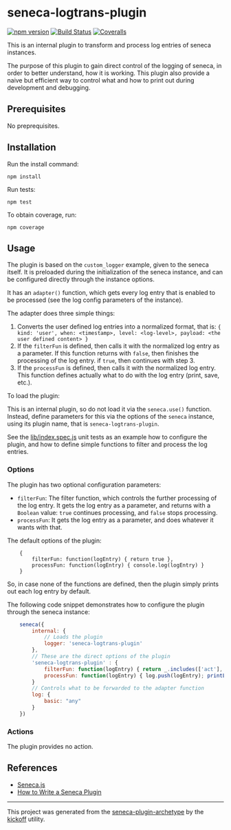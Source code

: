 # seneca-logtrans-plugin

[![npm version][npm-badge]][npm-url]
[![Build Status][travis-badge]][travis-url]
[![Coveralls][BadgeCoveralls]][Coveralls]

This is an internal plugin to transform and process log entries of seneca instances.

The purpose of this plugin to gain direct control of the logging of seneca, in order to better understand, how it is working.
This plugin also provide a naive but efficient way to control what and how to print out during development and debugging.

## Prerequisites

No preprequisites.

## Installation

Run the install command:

    npm install

Run tests:

    npm test

To obtain coverage, run:

    npm coverage

## Usage

The plugin is based on the `custom_logger` example, given to the seneca itself. 
It is preloaded during the initialization of the seneca instance, and can be configured directly through the instance options.

It has an `adapter()` function, which gets every log entry that is enabled to be processed (see the log config parameters of the instance).

The adapter does three simple things:

1. Converts the user defined log entries into a normalized format, that is:
   `{ kind: 'user', when: <timestamp>, level: <log-level>, payload: <the user defined content> }`
2. If the `filterFun` is defined, then calls it with the normalized log entry as a parameter.
   If this function returns with `false`, then finishes the processing of the log entry. if `true`, then continues with step 3.
3. If the `processFun` is defined, then calls it with the normalized log entry.
   This function defines actually what to do with the log entry (print, save, etc.).

To load the plugin:

This is an internal plugin, so do not load it via the `seneca.use()` function.
Instead, define parameters for this via the options of the `seneca` instance, using its plugin name, that is `seneca-logtrans-plugin`.

See the [lib/index.spec.js](lib/index.spec.js) unit tests as an example how to configure the plugin, and how to define simple functions
to filter and process the log entries.

### Options

The plugin has two optional configuration parameters:

- `filterFun`:
   The filter function, which controls the further processing of the log entry.
   It gets the log entry as a parameter, and returns with a `Boolean` value: `true` continues processing, and `false` stops processing.
- `processFun`:
   It gets the log entry as a parameter, and does whatever it wants with that.

The default options of the plugin:
```JavaScript:
    {
        filterFun: function(logEntry) { return true },
        processFun: function(logEntry) { console.log(logEntry) }
    }
```

So, in case none of the functions are defined, then the plugin simply prints out each log entry by default.

The following code snippet demonstrates how to configure the plugin through the seneca instance:

```JavaScript
    seneca({
        internal: {
            // Loads the plugin
            logger: 'seneca-logtrans-plugin'
        },
        // These are the direct options of the plugin 
        'seneca-logtrans-plugin' : {
            filterFun: function(logEntry) { return _.includes(['act'], logEntry.kind) },
            processFun: function(logEntry) { log.push(logEntry); printLogEntry(logEntry) }
        }
        // Controls what to be forwarded to the adapter function
        log: {
            basic: "any"
        }
    })
```

### Actions

The plugin provides no action.


## References

- [Seneca.js](http://senecajs.org/)
- [How to Write a Seneca Plugin](http://senecajs.org/docs/tutorials/how-to-write-a-plugin.html)

---

This project was generated from the [seneca-plugin-archetype](https://github.com/tombenke/seneca-plugin-archetype)
by the [kickoff](https://github.com/tombenke/kickoff) utility.

[npm-badge]: https://badge.fury.io/js/seneca-logtrans-plugin.svg
[npm-url]: https://badge.fury.io/js/seneca-logtrans-plugin
[travis-badge]: https://api.travis-ci.org/tombenke/seneca-logtrans-plugin.svg
[travis-url]: https://travis-ci.org/tombenke/seneca-logtrans-plugin
[Coveralls]: https://coveralls.io/github/tombenke/seneca-logtrans-plugin?branch=master
[BadgeCoveralls]: https://coveralls.io/repos/github/tombenke/seneca-logtrans-plugin/badge.svg?branch=master

